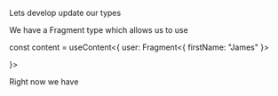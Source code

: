 Lets develop update our types


We have a Fragment type which allows us to use

const content = useContent<{
  user: Fragment<{
    firstName: "James"
  }>

}>

Right now we have 